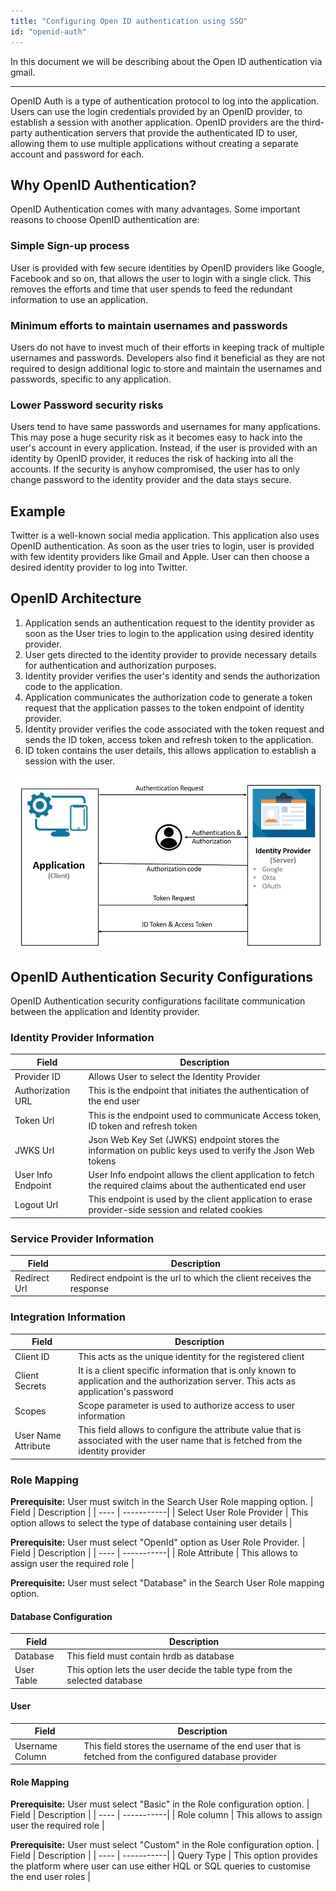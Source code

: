 ```yaml
---
title: "Configuring Open ID authentication using SSO"
id: "openid-auth"
---
```

In this document we will be describing about the Open ID authentication via gmail.

---

OpenID Auth is a type of authentication protocol to log into the application. Users can use the login credentials provided by an OpenID provider, to establish a session with another application. OpenID providers are the third-party authentication servers that provide the authenticated ID to user, allowing them to use multiple applications without creating a separate account and password for each. 

## Why OpenID Authentication?

OpenID Authentication comes with many advantages. Some important reasons to choose OpenID authentication are:

### Simple Sign-up process

User is provided with few secure identities by OpenID providers like Google, Facebook and so on, that allows the user to login with a single click. This removes the efforts and time that user spends to feed the redundant information to use an application.
 
### Minimum efforts to maintain usernames and passwords

Users do not have to invest much of their efforts in keeping track of multiple usernames and passwords. Developers also find it beneficial as they are not required to design additional logic to store and maintain the usernames and passwords, specific to any application.

### Lower Password security risks

Users tend to have same passwords and usernames for many applications. This may pose a huge security risk as it becomes easy to hack into the user's account in every application. Instead, if the user is provided with an identity by OpenID provider, it reduces the risk of hacking into all the accounts. If the security is anyhow compromised, the user has to only change password to the identity provider and the data stays secure.

## Example

Twitter is a well-known social media application. This application also uses OpenID authentication. As soon as the user tries to login, user is provided with few identity providers like Gmail and Apple. User can then choose a desired identity provider to log into Twitter.

## OpenID Architecture

1. Application sends an authentication request to the identity provider as soon as the User tries to login to the application using desired identity provider.
2.	User gets directed to the identity provider to provide necessary details for authentication and authorization purposes.
3.	Identity provider verifies the user's identity and sends the authorization code to the application.
4.	Application communicates the authorization code to generate a token request that the application passes to the token endpoint of identity provider.
5.	Identity provider verifies the code associated with the token request and sends the ID token, access token and refresh token to the application.
6.	ID token contains the user details, this allows application to establish a session with the user.


[![](/learn/assets/OpenID_Architecture.png)](/learn/assets/OpenID_Architecture.png)
 

## OpenID Authentication Security Configurations

OpenID Authentication security configurations facilitate communication between the application and Identity provider.

### Identity Provider Information

| Field | Description |
| ---- | -----------|
| Provider ID | Allows User to select the Identity Provider |
| Authorization URL | This is the endpoint that initiates the authentication of the end user |
| Token Url | This is the endpoint used to communicate Access token, ID token and refresh token |
| JWKS Url | Json Web Key Set (JWKS) endpoint stores the information on public keys used to verify the Json Web tokens |
| User Info Endpoint | User Info endpoint allows the client application to fetch the required claims about the authenticated end user |
| Logout Url | This endpoint is used by the client application to erase provider-side session and related cookies |
		

### Service Provider Information

| Field | Description |
| ---- | -----------|
| Redirect Url | Redirect endpoint is the url to which the client receives the response |
	

### Integration Information

| Field | Description |
| ---- | -----------|
| Client ID | This acts as the unique identity for the registered client |
| Client Secrets | It is a client specific information that is only known to application and the authorization server. This acts as application's password |
| Scopes | Scope parameter is used to authorize access to user information |
| User Name Attribute | This field allows to configure the attribute value that is associated with the user name that is fetched from the identity provider |
	

### Role Mapping

**Prerequisite:** User must switch in the Search User Role mapping option.
| Field | Description |
| ---- | -----------|
| Select User Role Provider | This option allows to select the type of database containing user details |


**Prerequisite:** User must select "OpenId" option as User Role Provider.
| Field | Description |
| ---- | -----------|
| Role Attribute | This allows to assign user the required role |


**Prerequisite:** User must select "Database" in the Search User Role mapping option.
#### Database Configuration
| Field | Description |
| ---- | -----------|
| Database | This field must contain hrdb as database |
| User Table | This option lets the user decide the table type from the selected database |
	

#### User
| Field | Description |
| ---- | -----------|
| Username Column | This field stores the username of the end user that is fetched from the configured database provider |


#### Role Mapping

**Prerequisite:**  User must select "Basic" in the Role configuration option.
| Field | Description |
| ---- | -----------|
| Role column | This allows to assign user the required role |


**Prerequisite:** User must select "Custom" in the Role configuration option.
| Field | Description |
| ---- | -----------|
| Query Type | This option provides the platform where user can use either HQL or SQL queries to customise the end user roles |




